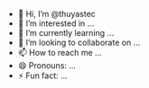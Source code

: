 - 👋 Hi, I’m @thuyastec
- 👀 I’m interested in ...
- 🌱 I’m currently learning ...
- 💞️ I’m looking to collaborate on ...
- 📫 How to reach me ...
- 😄 Pronouns: ...
- ⚡ Fun fact: ...

<!---
thuyastec/thuyastec is a ✨ special ✨ repository because its `README.md` (this file) appears on your GitHub profile.
You can click the Preview link to take a look at your changes.
--->
